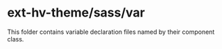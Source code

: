 # ext-hv-theme/sass/var

This folder contains variable declaration files named by their component class.
